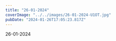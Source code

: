 ```yaml
---
title: "26-01-2024"
coverImage: "../../images/26-01-2024-U1OT.jpg"
pubDate: "2024-01-26T17:05:23.817Z"
---
```


26-01-2024
